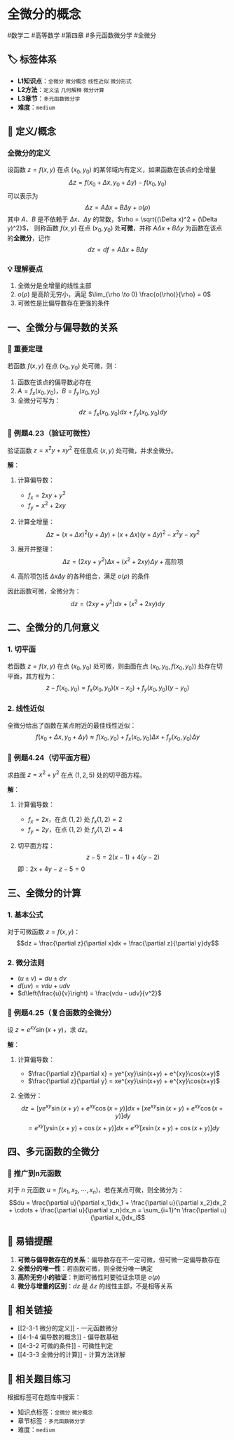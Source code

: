 # 全微分的概念

#数学二 #高等数学 #第四章 #多元函数微分学 #全微分

## 🏷️ 标签体系
- **L1知识点**：`全微分` `微分概念` `线性近似` `微分形式`
- **L2方法**：`定义法` `几何解释` `微分计算`
- **L3章节**：`多元函数微分学`
- **难度**：`medium`

## 📖 定义/概念

### 全微分的定义
设函数 $z = f(x,y)$ 在点 $(x_0, y_0)$ 的某邻域内有定义，如果函数在该点的全增量
$$\Delta z = f(x_0 + \Delta x, y_0 + \Delta y) - f(x_0, y_0)$$
可以表示为
$$\Delta z = A\Delta x + B\Delta y + o(\rho)$$
其中 $A$、$B$ 是不依赖于 $\Delta x$、$\Delta y$ 的常数，$\rho = \sqrt{(\Delta x)^2 + (\Delta y)^2}$，
则称函数 $f(x,y)$ 在点 $(x_0, y_0)$ 处**可微**，并称 $A\Delta x + B\Delta y$ 为函数在该点的**全微分**，记作
$$dz = df = A\Delta x + B\Delta y$$

### 💡 理解要点
1. 全微分是全增量的线性主部
2. $o(\rho)$ 是高阶无穷小，满足 $\lim_{\rho \to 0} \frac{o(\rho)}{\rho} = 0$
3. 可微性是比偏导数存在更强的条件

## 一、全微分与偏导数的关系

### 🔑 重要定理
若函数 $f(x,y)$ 在点 $(x_0, y_0)$ 处可微，则：
1. 函数在该点的偏导数必存在
2. $A = f_x(x_0, y_0)$，$B = f_y(x_0, y_0)$
3. 全微分可写为：
   $$dz = f_x(x_0, y_0)dx + f_y(x_0, y_0)dy$$

### 📐 例题4.23（验证可微性）
验证函数 $z = x^2y + xy^2$ 在任意点 $(x,y)$ 处可微，并求全微分。

**解**：
1. 计算偏导数：
   - $f_x = 2xy + y^2$
   - $f_y = x^2 + 2xy$

2. 计算全增量：
   $$\Delta z = (x+\Delta x)^2(y+\Delta y) + (x+\Delta x)(y+\Delta y)^2 - x^2y - xy^2$$

3. 展开并整理：
   $$\Delta z = (2xy + y^2)\Delta x + (x^2 + 2xy)\Delta y + \text{高阶项}$$

4. 高阶项包括 $\Delta x \Delta y$ 的各种组合，满足 $o(\rho)$ 的条件

因此函数可微，全微分为：
$$dz = (2xy + y^2)dx + (x^2 + 2xy)dy$$

## 二、全微分的几何意义

### 1. 切平面
若函数 $z = f(x,y)$ 在点 $(x_0, y_0)$ 处可微，则曲面在点 $(x_0, y_0, f(x_0, y_0))$ 处存在切平面，其方程为：
$$z - f(x_0, y_0) = f_x(x_0, y_0)(x - x_0) + f_y(x_0, y_0)(y - y_0)$$

### 2. 线性近似
全微分给出了函数在某点附近的最佳线性近似：
$$f(x_0 + \Delta x, y_0 + \Delta y) \approx f(x_0, y_0) + f_x(x_0, y_0)\Delta x + f_y(x_0, y_0)\Delta y$$

### 📐 例题4.24（切平面方程）
求曲面 $z = x^2 + y^2$ 在点 $(1, 2, 5)$ 处的切平面方程。

**解**：
1. 计算偏导数：
   - $f_x = 2x$，在点 $(1,2)$ 处 $f_x(1,2) = 2$
   - $f_y = 2y$，在点 $(1,2)$ 处 $f_y(1,2) = 4$

2. 切平面方程：
   $$z - 5 = 2(x - 1) + 4(y - 2)$$
   即：$2x + 4y - z - 5 = 0$

## 三、全微分的计算

### 1. 基本公式
对于可微函数 $z = f(x,y)$：
$$dz = \frac{\partial z}{\partial x}dx + \frac{\partial z}{\partial y}dy$$

### 2. 微分法则
- $(u \pm v) = du \pm dv$
- $d(uv) = vdu + udv$
- $d\left(\frac{u}{v}\right) = \frac{vdu - udv}{v^2}$

### 📐 例题4.25（复合函数的全微分）
设 $z = e^{xy}\sin(x+y)$，求 $dz$。

**解**：
1. 计算偏导数：
   - $\frac{\partial z}{\partial x} = ye^{xy}\sin(x+y) + e^{xy}\cos(x+y)$
   - $\frac{\partial z}{\partial y} = xe^{xy}\sin(x+y) + e^{xy}\cos(x+y)$

2. 全微分：
   $$dz = [ye^{xy}\sin(x+y) + e^{xy}\cos(x+y)]dx + [xe^{xy}\sin(x+y) + e^{xy}\cos(x+y)]dy$$
   $$= e^{xy}[y\sin(x+y) + \cos(x+y)]dx + e^{xy}[x\sin(x+y) + \cos(x+y)]dy$$

## 四、多元函数的全微分

### 📖 推广到n元函数
对于 $n$ 元函数 $u = f(x_1, x_2, \cdots, x_n)$，若在某点可微，则全微分为：
$$du = \frac{\partial u}{\partial x_1}dx_1 + \frac{\partial u}{\partial x_2}dx_2 + \cdots + \frac{\partial u}{\partial x_n}dx_n = \sum_{i=1}^n \frac{\partial u}{\partial x_i}dx_i$$

## 🎯 易错提醒

1. **可微与偏导数存在的关系**：偏导数存在不一定可微，但可微一定偏导数存在
2. **全微分的唯一性**：若函数可微，则全微分唯一确定
3. **高阶无穷小的验证**：判断可微性时要验证余项是 $o(\rho)$
4. **微分与增量的区别**：$dz$ 是 $\Delta z$ 的线性主部，不是相等关系

## 🔗 相关链接
- [[2-3-1 微分的定义]] - 一元函数微分
- [[4-1-4 偏导数的概念]] - 偏导数基础
- [[4-3-2 可微的条件]] - 可微性判定
- [[4-3-3 全微分的计算]] - 计算方法详解

## 🔗 相关题目练习
根据标签可在题库中搜索：
- 知识点标签：`全微分` `微分概念`
- 章节标签：`多元函数微分学`
- 难度：`medium`